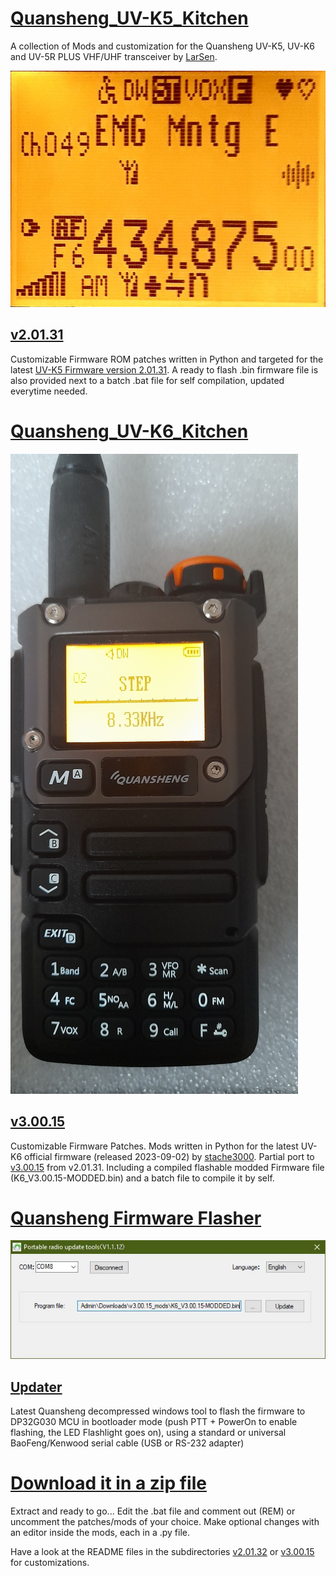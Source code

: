 # [Quansheng_UV-K5_Kitchen](https://github.com/RE3CON/UV-Kitchen/tree/main)
A collection of Mods and customization for the Quansheng UV-K5, UV-K6 and UV-5R PLUS VHF/UHF transceiver by [LarSen](https://github.com/Lar-Sen/Quansheng_UV-K5_Kitchen).

![Alt text](Images/screen_preview.jpg?raw=true "Main display preview after mod")

## [v2.01.31](https://github.com/RE3CON/UV-Kitchen/tree/main/v2.01.31_mods)
Customizable Firmware ROM patches written in Python and targeted for the latest [UV-K5 Firmware version 2.01.31](https://github.com/amnemonic/Quansheng_UV-K5_Firmware/tree/main/firmware).
A ready to flash .bin firmware file is also provided next to a batch .bat file for self compilation, updated everytime needed.

# [Quansheng_UV-K6_Kitchen](https://github.com/RE3CON/UV-Kitchen/tree/main/v3.00.15_mods)

![Alt text](Images/20231019_123253.jpg?raw=true "UV-K5(8), UV-K6 Menu")

## [v3.00.15](https://github.com/RE3CON/UV-Kitchen/tree/main/v3.00.15_mods)
Customizable Firmware Patches. Mods written in Python for the latest UV-K6 official firmware (released 2023-09-02) by [stache3000](https://github.com/stache3000). Partial port to [v3.00.15](https://github.com/amnemonic/Quansheng_UV-K5_Firmware/tree/e35148151593f4dbdf86c365ee2c8305871960d5) from v2.01.31.
Including a compiled flashable modded Firmware file (K6_V3.00.15-MODDED.bin) and a batch file to compile it by self.

# [Quansheng Firmware Flasher](https://github.com/RE3CON/UV-Kitchen/tree/main/Updater)

![Alt text](Images/FW-Updater.JPG?raw=true "Quansheng Firmware Updater")

## [Updater](https://github.com/RE3CON/UV-Kitchen/tree/main/Updater)
Latest Quansheng decompressed windows tool to flash the firmware to DP32G030 MCU in bootloader mode (push PTT + PowerOn to enable flashing, the LED Flashlight goes on), using a standard or universal BaoFeng/Kenwood serial cable (USB or RS-232 adapter)

# [Download it in a zip file](https://github.com/RE3CON/UV-Kitchen/archive/refs/heads/main.zip) 
Extract and ready to go...
Edit the .bat file and comment out (REM) or uncomment the patches/mods of your choice. Make optional changes with an editor inside the mods, each in a .py file. 

Have a look at the README files in the subdirectories [v2.01.32](https://github.com/RE3CON/UV-Kitchen/blob/main/v2.01.31_mods/readme.md) or [v3.00.15](https://github.com/RE3CON/UV-Kitchen/tree/main/v3.00.15_mods) for customizations.
